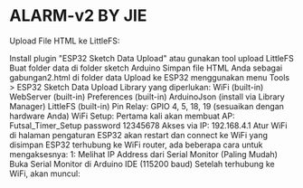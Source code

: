 # ALARM-v2 BY JIE
Upload File HTML ke LittleFS:

Install plugin "ESP32 Sketch Data Upload" atau gunakan tool upload LittleFS
Buat folder data di folder sketch Arduino
Simpan file HTML Anda sebagai gabungan2.html di folder data
Upload ke ESP32 menggunakan menu Tools > ESP32 Sketch Data Upload
Library yang diperlukan:
WiFi (built-in)
WebServer (built-in)
Preferences (built-in)
ArduinoJson (install via Library Manager)
LittleFS (built-in)
Pin Relay: GPIO 4, 5, 18, 19 (sesuaikan dengan hardware Anda)
WiFi Setup:
Pertama kali akan membuat AP: Futsal_Timer_Setup password 12345678
Akses via IP: 192.168.4.1
Atur WiFi di halaman pengaturan
ESP32 akan restart dan connect ke WiFi yang disimpan
ESP32 terhubung ke WiFi router, ada beberapa cara untuk mengaksesnya:
1: Melihat IP Address dari Serial Monitor (Paling Mudah)
Buka Serial Monitor di Arduino IDE (115200 baud)
Setelah terhubung ke WiFi, akan muncul:
